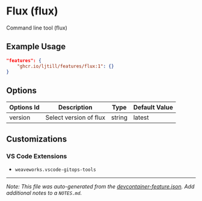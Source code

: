 
# Flux (flux)

Command line tool (flux)

## Example Usage

```json
"features": {
    "ghcr.io/ljtill/features/flux:1": {}
}
```

## Options

| Options Id | Description | Type | Default Value |
|-----|-----|-----|-----|
| version | Select version of flux | string | latest |

## Customizations

### VS Code Extensions

- `weaveworks.vscode-gitops-tools`



---

_Note: This file was auto-generated from the [devcontainer-feature.json](https://github.com/ljtill/features/blob/main/src/flux/devcontainer-feature.json).  Add additional notes to a `NOTES.md`._
